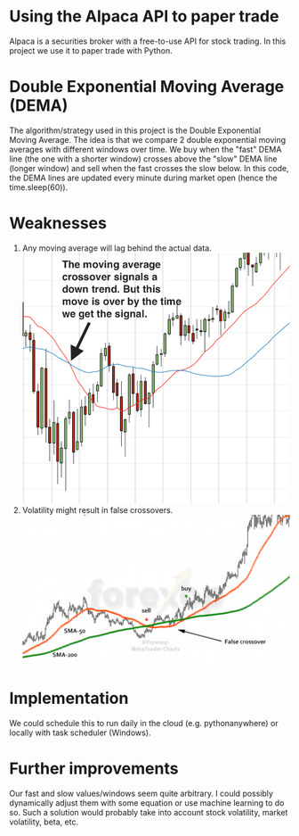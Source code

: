 # Using the Alpaca API to paper trade  
Alpaca is a securities broker with a free-to-use API for stock trading. In this project we use it to paper trade with Python.  
# Double Exponential Moving Average (DEMA)  
The algorithm/strategy used in this project is the Double Exponential Moving Average. The idea is that we compare 2 double exponential moving averages with different windows over time. We buy when the "fast" DEMA line (the one with a shorter window) crosses above the "slow" DEMA line (longer window) and sell when the fast crosses the slow below. In this code, the DEMA lines are updated every minute during market open (hence the time.sleep(60)).  
# Weaknesses  
1. Any moving average will lag behind the actual data. ![](images/ma-falsesignal.png)  
2. Volatility might result in false crossovers. ![](images/SMA_false_crossover-1280x720.png)  
# Implementation  
We could schedule this to run daily in the cloud (e.g. pythonanywhere) or locally with task scheduler (Windows).  
# Further improvements  
Our fast and slow values/windows seem quite arbitrary. I could possibly dynamically adjust them with some equation or use machine learning to do so. Such a solution would probably take into account stock volatility, market volatility, beta, etc.
